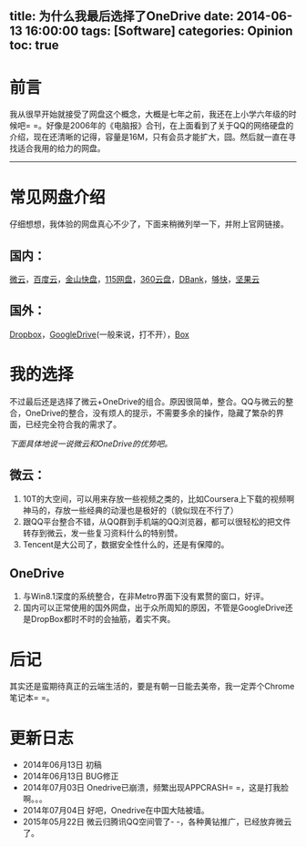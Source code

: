 ﻿title: 为什么我最后选择了OneDrive
date: 2014-06-13 16:00:00
tags: [Software]
categories: Opinion
toc: true
---

# 前言
我从很早开始就接受了网盘这个概念，大概是七年之前，我还在上小学六年级的时候吧= =。好像是2006年的《电脑报》合刊，在上面看到了关于QQ的网络硬盘的介绍，现在还清晰的记得，容量是16M，只有会员才能扩大，囧。然后就一直在寻找适合我用的给力的网盘。

<!-- more -->
----------

# 常见网盘介绍
仔细想想，我体验的网盘真心不少了，下面来稍微列举一下，并附上官网链接。

## 国内：
[微云](http://www.weiyun.com/index.html)，[百度云](http://yun.baidu.com/)，[金山快盘](http://www.kuaipan.cn/)，[115网盘](http://www.115.com/)，[360云盘](http://yunpan.360.cn/)，[DBank](http://www.dbank.com/)，[够快](http://www.gokuai.com/)，[坚果云](https://jianguoyun.com/)
## 国外：
[Dropbox](https://www.dropbox.com/)，[GoogleDrive](https://drive.google.com/)(一般来说，打不开），[Box](https://www.box.com/)

# 我的选择
不过最后还是选择了微云+OneDrive的组合。原因很简单，整合。QQ与微云的整合，OneDrive的整合，没有烦人的提示，不需要多余的操作，隐藏了繁杂的界面，已经完全符合我的需求了。

*下面具体地说一说微云和OneDrive的优势吧。*

## 微云：

 1. 10T的大空间，可以用来存放一些视频之类的，比如Coursera上下载的视频啊神马的，存放一些经典的动漫也是极好的（貌似现在不行了）
 2. 跟QQ平台整合不错，从QQ群到手机端的QQ浏览器，都可以很轻松的把文件转存到微云，发一些复习资料什么的特别赞。
 3. Tencent是大公司了，数据安全性什么的，还是有保障的。

## OneDrive

 1. 与Win8.1深度的系统整合，在非Metro界面下没有累赘的窗口，好评。
 2. 国内可以正常使用的国外网盘，出于众所周知的原因，不管是GoogleDrive还是DropBox都时不时的会抽筋，着实不爽。

# 后记
其实还是蛮期待真正的云端生活的，要是有朝一日能去美帝，我一定弄个Chrome笔记本= =。

# 更新日志
- 2014年06月13日  初稿
- 2014年06月13日  BUG修正
- 2014年07月03日  Onedrive已崩溃，频繁出现APPCRASH= =，这是打我脸啊。。。
- 2014年07月04日  好吧，Onedrive在中国大陆被墙。
- 2015年05月22日  微云归腾讯QQ空间管了- -，各种黄钻推广，已经放弃微云了。